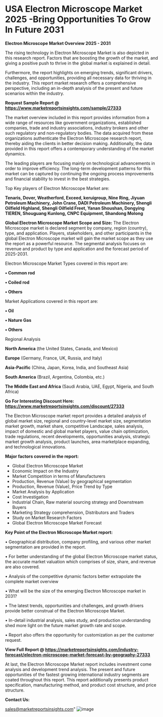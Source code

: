 # USA Electron Microscope Market 2025 -Bring Opportunities To Grow In Future 2031

<Strong> Electron Microscope Market Overview 2025 - 2031</strong>

The rising technology in Electron Microscope Market is also depicted in this research report. Factors that are boosting the growth of the market, and giving a positive push to thrive in the global market is explained in detail.

Furthermore, the report highlights on emerging trends, significant drivers, challenges, and opportunities, providing all necessary data for thriving in the industry. This report market research offers a comprehensive perspective, including an in-depth analysis of the present and future scenarios within the industry.

<strong>Request Sample Report @ <a href=https://www.marketreportsinsights.com/sample/27333>https://www.marketreportsinsights.com/sample/27333</a></strong>

The market overview included in this report provides information from a wide range of resources like government organizations, established companies, trade and industry associations, industry brokers and other such regulatory and non-regulatory bodies. The data acquired from these organizations authenticate the Electron Microscope research report, thereby aiding the clients in better decision making. Additionally, the data provided in this report offers a contemporary understanding of the market dynamics.

The leading players are focusing mainly on technological advancements in order to improve efficiency. The long-term development patterns for this market can be captured by continuing the ongoing process improvements and financial stability to invest in the best strategies.

Top Key players of Electron Microscope Market are:

<strong>Tenaris, Dover, Weatherford, Exceed, keruigroup, Nine Ring, Jiyuan Petroleum Machinery, John Crane, DADI Petroleum Machinery, Shengli Oilfield Highland, Shengli Oilfield Freet, Yanan Shoushan, Dongying TIEREN, Shouguang Kunlong, CNPC Equipment, Shandong Molong</strong>

<strong><b>Global Electron Microscope Market Scope and Size:</b></strong>
The Electron Microscope market is declared segment by company, region (country), type, and application. Players, stakeholders, and other participants in the global Electron Microscope market will gain the market scope as they use the report as a powerful resource. The segmental analysis focuses on revenue and product by type and application and the forecast period of 2025-2031.

Electron Microscope Market Types covered in this report are:

<strong>• Common rod

• Coiled rod

• Others</strong>

Market Applications covered in this report are:

<strong>• Oil

• Nature Gas

• Others</strong> 

Regional Analysis

<strong>North America</strong> (the United States, Canada, and Mexico)

<strong>Europe</strong> (Germany, France, UK, Russia, and Italy)

<strong>Asia-Pacific</strong> (China, Japan, Korea, India, and Southeast Asia)

<strong>South America</strong> (Brazil, Argentina, Colombia, etc.)

<strong>The Middle East and Africa</strong> (Saudi Arabia, UAE, Egypt, Nigeria, and South Africa)

<strong>Go For Interesting Discount Here: <a href=https://www.marketreportsinsights.com/discount/27333>https://www.marketreportsinsights.com/discount/27333</a></strong>

The Electron Microscope market report provides a detailed analysis of global market size, regional and country-level market size, segmentation market growth, market share, competitive Landscape, sales analysis, impact of domestic and global market players, value chain optimization, trade regulations, recent developments, opportunities analysis, strategic market growth analysis, product launches, area marketplace expanding, and technological innovations.

<strong><b>Major factors covered in the report:</b></strong>
<ul>
  <li>Global Electron Microscope Market </li>
  <li>Economic Impact on the Industry</li>
  <li>Market Competition in terms of Manufacturers</li>
  <li>Production, Revenue (Value) by geographical segmentation</li>
  <li>Production, Revenue (Value), Price Trend by Type</li>
  <li>Market Analysis by Application</li>
  <li>Cost Investigation</li>
  <li>Industrial Chain, Raw material sourcing strategy and Downstream Buyers</li>
  <li>Marketing Strategy comprehension, Distributors and Traders</li>
  <li>Study on Market Research Factors</li>
  <li>Global Electron Microscope Market Forecast</li>
</ul>

<strong><b>Key Point of the Electron Microscope Market report:</b></strong>

• Geographical distribution, company profiling, and various other market segmentation are provided in the report.

• For better understanding of the global Electron Microscope market status, the accurate market valuation which comprises of size, share, and revenue are also covered.

• Analysis of the competitive dynamic factors better extrapolate the complete market overview

• What will be the size of the emerging Electron Microscope market in 2031?

• The latest trends, opportunities and challenges, and growth drivers provide better construal of the Electron Microscope Market.

• In-detail industrial analysis, sales study, and production understanding shed more light on the future market growth rate and scope.

• Report also offers the opportunity for customization as per the customer request.

<strong><b>View Full Report @ <a href=https://marketreportsinsights.com/industry-forecast/electron-microscope-market-forecast-by-geography-27333>https://marketreportsinsights.com/industry-forecast/electron-microscope-market-forecast-by-geography-27333</a></b></strong>


At last, the Electron Microscope Market report includes investment come analysis and development trend analysis. The present and future opportunities of the fastest growing international industry segments are coated throughout this report. This report additionally presents product specification, manufacturing method, and product cost structure, and price structure.

<strong>Contact Us:</strong>

sales@marketreportsinsights.com"
![image](https://github.com/user-attachments/assets/8d6ea1c2-c9b3-4e99-9131-263460696d13)
